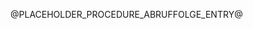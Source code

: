 ﻿

<!-- TODO: Platzhalter müssen ersetzt werden! -->

<!-- <details>
    <summary>      Interne Aufrufabfolge (@PLACEHOLDER_PROCEDURE_COUNT_OF_ABRUFFOLGE@)</summary>

--- -->





<!-- @PLACEHOLDER_PROCEDURE_ABRUFFOLGE_INTRODUCTION@ -->





@PLACEHOLDER_PROCEDURE_ABRUFFOLGE_ENTRY@








<!-- 


</details> -->